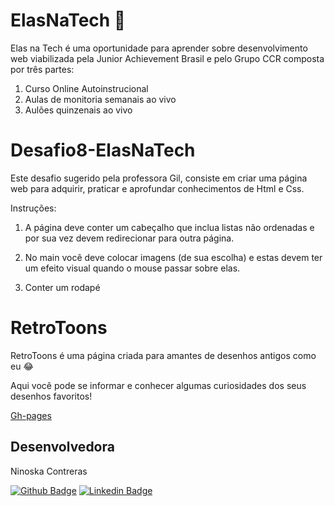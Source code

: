 # ElasNaTech 💙

Elas na Tech é uma oportunidade para aprender sobre desenvolvimento web viabilizada pela Junior Achievement Brasil e pelo Grupo CCR composta por três partes:
1) Curso Online Autoinstrucional
2) Aulas de monitoria semanais ao vivo
3) Aulões quinzenais ao vivo


# Desafio8-ElasNaTech

Este desafio sugerido pela professora Gil, consiste em criar uma página web para adquirir, praticar e aprofundar conhecimentos de Html e Css.

Instruções:
1) A página deve conter um cabeçalho que inclua listas não ordenadas e por sua vez devem redirecionar para outra página.

2) No main você deve colocar imagens (de sua escolha) e estas devem ter um efeito visual quando o mouse passar sobre elas.

3) Conter um rodapé

# RetroToons

RetroToons é uma página criada para amantes de desenhos antigos como eu 😂

Aqui você pode se informar e conhecer algumas curiosidades dos seus desenhos favoritos!

[Gh-pages](https://github.com/NiEl0503/Desafio-ElasNaTech/deployments/activity_log?environment=github-pages)

## Desenvolvedora

Ninoska Contreras

[![Github Badge](https://img.shields.io/badge/-Github-000?style=flat-square&logo=Github&logoColor=white&link)](https://github.com/NiEl0503) [![Linkedin Badge](https://img.shields.io/badge/-LinkedIn-blue?style=flat-square&logo=Linkedin&logoColor=white&link)](https://www.linkedin.com/in/ninoska-contreras-86b075129)
